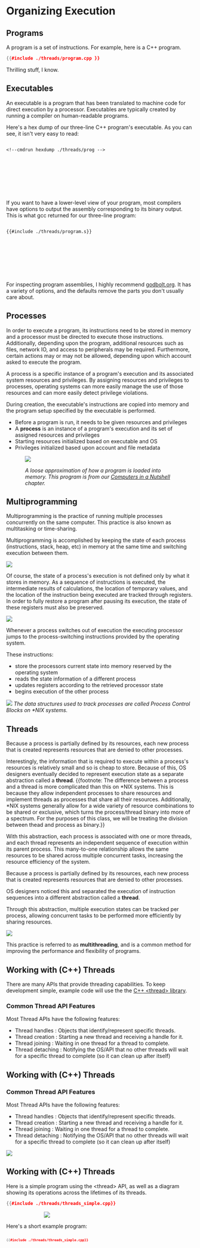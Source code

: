 <!--slider web-->

# Organizing Execution

<!--slider both-->

## Programs

A program is a set of instructions.
For example, here is a C++ program.

```cpp
{{#include ./threads/program.cpp }}
```
Thrilling stuff, I know.

<!--slider split-->

## Executables

<!--slider row-split-->

An executable is a program that has been translated to machine code for direct execution by a processor. Executables are typically created by running a compiler on human-readable programs.

Here's a hex dump of our three-line C++ program's executable. As you can see, it isn't very easy to read:

<div style="height: 10em; overflow: scroll;">

```console
<!--cmdrun hexdump ./threads/prog -->
```

</div>

<!--slider cell-split-->

If you want to have a lower-level view of your program, most compilers have options to output the assembly corresponding to its binary output.
This is what gcc returned for our three-line program:

<div style="height: 10em; overflow: scroll;">

```x86asm
{{#include ./threads/program.s}}
```

</div>


For inspecting program assemblies, I highly recommend [godbolt.org](https://godbolt.org/).
It has a variety of options, and the defaults remove the parts you don't usually care about.

<!--slider split-->

## Processes

<!--slider web-->
In order to execute a program, its instructions need to be stored in memory and a processor must be directed to execute those instructions.
Additionally, depending upon the program, additional resources such as files, network IO, and access to peripherals may be required.
Furthermore, certain actions may or may not be allowed, depending upon which account asked to execute the program.

A process is a specific instance of a program's execution and its associated system resources and privileges.
By assigning resources and privileges to processes, operating systems can more easily manage the use of those resources and can more easily detect privilege violations.

During creation, the executable's instructions are copied into memory and the program setup specified by the executable is performed.

<!--slider slide-->
- Before a program is run, it needs to be given resources and privileges
- A **process** is an instance of a program's execution and its set of assigned resources and privileges
- Starting resources initialized based on executable and OS
- Privileges initialized based upon account and file metadata

<!--slider both-->
<!--slider cell-split-->

<div style="width: 80%; margin: auto;">

![](./threads/prog_load.svg)
<!--slider web-->
*A loose approximation of how a program is loaded into memory. This program is from our [Computers in a Nutshell](./computers.md) chapter.*
<!--slider both-->

</div>

<!--slider split-->

## Multiprogramming

Multiprogramming is the practice of running multiple processes concurrently on the same computer.
This practice is also known as multitasking or time-sharing.

Multiprogramming is accomplished by keeping the state of each process (instructions, stack, heap, etc) in memory at the same time and switching execution between them.

![](./threads/proc_base.svg)

<!--slider split-->

Of course, the state of a process's execution is not defined only by what it stores in memory.
As a sequence of instructions is executed, the intermediate results of calculations, the location of temporary values, and the location of the instruction being executed are tracked through registers.
In order to fully restore a program after pausing its execution, the state of these registers must also be preserved.

![](./threads/proc_registers.svg)


<!--slider split-->

Whenever a process switches out of execution the executing processor jumps to the process-switching instructions provided by the operating system.


These instructions:
- store the processors current state into memory reserved by the operating system
- reads the state information of a different process
- updates registers according to the retrieved processor state
- begins execution of the other process

![](./threads/proc_pcb.svg)
*The data structures used to track processes are called Process Control Blocks on \*NIX systems.*

<!--slider split-->

<!--slider web-->

## Threads

Because a process is partially defined by its resources, each new process that is created represents resources that are denied to other processes.

Interestingly, the information that is required to execute within a process's resources is relatively small and so is cheap to store. Because of this, OS designers eventually decided to represent execution state as a separate abstraction called a **thread**. {{footnote: The difference between a process and a thread is more complicated than this on *NIX systems. This is because they allow independent processes to share resources and implement threads as processes that share all their resources. Additionally, *NIX systems generally allow for a wide variety of resource combinations to be shared or exclusive, which turns the process/thread binary into more of a spectrum. For the purposes of this class, we will be treating the division between thead and process as binary.}}

With this abstraction, each process is associated with one or more threads, and each thread represents an independent sequence of execution within its parent process.
This many-to-one relationship allows the same resources to be shared across multiple concurrent tasks, increasing the resource efficiency of the system.

<!--slider slide-->
Because a process is partially defined by its resources, each new process that is created represents resources that are denied to other processes.

OS designers noticed this and separated the execution of instruction sequences into a different abstraction called a **thread**.

Through this abstraction, multiple execution states can be tracked per process, allowing concurrent tasks to be performed more efficiently by sharing resources.

<!--slider both-->

![](./threads/proc_tcb.svg)

This practice is referred to as **multithreading**, and is a common method for improving the performance and flexibility of programs.

<!--slider split-->


## Working with (C++) Threads

There are many APIs that provide threading capabilities.
To keep development simple, example code will use the the [C++ \<thread\> library](https://en.cppreference.com/w/cpp/thread).

### Common Thread API Features

Most Thread APIs have the following features:
- Thread handles   : Objects that identify/represent specific threads.
- Thread creation  : Starting a new thread and receiving a handle for it.
- Thread joining   : Waiting in one thread for a thread to complete.
- Thread detaching : Notifying the OS/API that no other threads will wait for a specific thread to complete (so it can clean up after itself)

<!--slider split-->
<!--slider slide-->

## Working with (C++) Threads

<!--slider row-split-->

### Common Thread API Features

Most Thread APIs have the following features:
- Thread handles   : Objects that identify/represent specific threads.
- Thread creation  : Starting a new thread and receiving a handle for it.
- Thread joining   : Waiting in one thread for a thread to complete.
- Thread detaching : Notifying the OS/API that no other threads will wait for a specific thread to complete (so it can clean up after itself)

<!--slider cell-split-->

![](./threads/thread_basics.drawio.svg)

<!--slider split-->

## Working with (C++) Threads

<!--slider web-->

Here is a simple program using the \<thread\> API, as well as a diagram showing its operations across the lifetimes of its threads.

```cpp
{{#include ./threads/threads_simple.cpp}}
```
<div style="width: 60%; margin: auto;">

![](./threads/thread_basics.drawio.svg)

</div>

<!--slider slide-->

<!--slider row-split-->

Here's a short example program:

<div style="font-size: 0.75em; height: 60vh; overflow: scroll;">

```cpp
{{#include ./threads/threads_simple.cpp}}
```

</div>

<!--slider cell-split-->

![](./threads/thread_basics.drawio.svg)


<!--slider split-->

## Working with (C++) Threads

<!--slider row-split-->


<div style="font-size: 0.75em; height: 60vh; overflow: scroll;">

```cpp
{{#include ./threads/threads_simple.cpp}}
```

</div>

<!--slider cell-split-->

<!--slider both-->
The program's output:

```console
<!--cmdrun ./threads/simple -->
```


<!--slider web-->

### A More Involved Example

Here's a program with a bit more application involved:
```cpp
{{#include ./threads/chiron.cpp}}
```

If you run this program, it will display a simple text animation.
The text used is the first argument of the program or, if no argument is provided, `"Your message here"`.

This program is evaluated through two threads.
The main thread spawns a watcher thread that will set a boolean to `true` and terminate once the user has hit enter.
As the watcher thread waits, the main thread loops through different element rotations of a message, printing them 0.1 seconds apart.

### Thread Teams

Also, since threads are represented as objects in the C++ thread api, teams of threads can be organized via arrays/collections of thread objects.

For example, this program creates a team of threads that prints their thread IDs until the user presses enter:

```cpp
{{#include ./threads/thread_team.cpp}}
```


<!--slider both-->

<!--slider split-->



## Thinking about Threads
<!--slider row-split-->

When thinking about threads, it is important to understand the system of thread creations (aka "forks"), detaches, and joins applied by the program.
The structure of forks/joins/detaches subdivides the execution of a program into the set of independent sequential tasks that the processor will follow.

To begin, let us consider a single process that uses multiple threads.


<div style="width: 80%; margin: auto;">

![](./threads/concurrency_opener.drawio.svg)
</div>

<!--slider split-->
<!--slider slide-->
## Thinking about Threads
<!--slider both-->

If this process is running on a one-processor machine, then the processor would "unroll" the concurrent components of the program into one sequence of execution.

When thinking about this "unrolling", remember that the processor cannot execute a segment of a thread's "path" if any previous segment has not yet been executed.

<div style="width: 80%; margin: auto;">

![](./threads/concurrency_unrolling.drawio.svg)
</div>

<!--slider split-->

### Variations in Order of Execution

There are multiple possible orders to execute concurrent threads.
For example, there here are two possible execution orderings for the same program.

If two possible orderings for a program produce different results, that program has a **race condition**.

<!--slider cell-split 2-->

<!--slider web-->
<div style="width: 80%; margin: auto;">
<!--slider both-->

![](./threads/concurrent_choices.drawio.svg)
<!--slider web-->
</div>
<!--slider both-->


<!--slider split-->

### Uniprocessed Multiprogramming

Here is an example of a single-processor system executing two processes concurrently.

<!--slider cell-split 2-->

<!--slider web-->
<div style="width: 80%; margin: auto;">
<!--slider both-->

![](./threads/up_mp.drawio.svg)
<!--slider web-->
</div>
<!--slider both-->



<!--slider split-->

### Multiprocessed Multiprogramming

If an additional processor was added to the system, the executions performed by both processors could interleave across multiple processes, as shown below.

<!--slider cell-split 2-->

<!--slider web-->
<div style="width: 80%; margin: auto;">
<!--slider both-->

![](./threads/mp_mp.drawio.svg)
<!--slider web-->
</div>
<!--slider both-->


<!--slider split-->



### Multiprocessed Uniprogramming

If you were running this pair of processes on an OS that had multithreading without multiprogramming, both processors would interleave execution on each process in sequence.


<!--slider cell-split 2-->

<!--slider web-->
<div style="width: 80%; margin: auto;">
<!--slider both-->

![](./threads/mp_up.drawio.svg)
<!--slider web-->
</div>
<!--slider both-->


<!--slider split-->




### User Threads

**User threads** are threads that are implemented as part of a user program, as opposed to **kernel threads**, which are provided by the operating system.
To the operating system, user threads don't exist as "real" (kernel) threads.
Instead, the program that implements the user threads is simulating the behavior of multiple threads through the execution of a single kernel thread.

<!--slider web-->
While user threads don't provide additional processing power, they are less resource-intensive compared to kernel threads. They are useful when:
<!--slider slide-->

- kernel threads are not available
- implementing a virtual machine
- there are so many concurrent tasks, representing them all with kernel threads would introduce significant overhead

<!--slider cell-split 2-->

<!--slider web-->
<div style="width: 80%; margin: auto;">
<!--slider both-->

![](./threads/user_threads.drawio.svg)
<!--slider web-->
</div>
<!--slider both-->


<!--slider split-->



### Hybrid (M-to-N) Threads

**Hybrid threads** are a compromise between user and kernel threads, where multiple kernel threads cooperate to simulate a greater number of threads.

<!--slider cell-split 2-->

<!--slider web-->
<div style="width: 80%; margin: auto;">
<!--slider both-->

![](./threads/m_to_n_threads.drawio.svg)
<!--slider web-->
</div>
<!--slider both-->


<!--slider split-->


## Preemptive vs Cooperative Multitasking

Up to this point, we haven't discussed the mechanism that allows processors to switch between different threads.

<!--slider web-->
For our diagrams, we only had processors switch between threads at significant events such as thread creation and thread joining.
While this makes the diagrams easier to read, this sort of thread-switching pattern is not always present.

Most operating systems use **preemption** to switch between threads.
Preemption is the interruption of a thread's execution, where the program counter (PC) is set to jump the processor to a different set of instructions.
Conventionally, the PC is set to execute special code provided by the operating system to perform a particular task.
As part of this, the processor temporarily gains kernel-level privileges to access data structures that user-land programs cannot.
Once the switch back to user instructions is initiated, these kernel-level privileges are removed.

Most modern processors come with a special clock that can send an interrupt on a fixed time interval.
Operating systems use this clock to switch between threads by having it periodically force the processor to run special code that swaps the current thread out for a different one.
This whole thread-switching process is known as **context switching**.

<!--slider both-->

With pre-emptive multitasking, a processor can switch between threads at any point during execution, and the operating system doesn't need to rely upon user programs voluntarily giving up processor time.
While this is convenient, it requires kernel-level privileges to implement.
In cases where such privileges aren't available, such as user-threading, programs apply **cooperative multitasking**.

Cooperative multitasking is multitasking accomplished through tasks/threads explicitly giving up their spot on the processor for other threads.
In cases where all threads can be trusted to do so, this can be a useful way to structure highly concurrent tasks.
For example, many programming languages implement async function calls through cooperative, user/hybrid-threaded multitasking.





<!--slider split-->

## Summary
- Multiprogramming : Executing multiple processes concurrently
- Multiprocessing  : Executing across multiple processors at the same time
- Multithreading   : Executing multiple threads concurrently as part of the same process
- Kernel Threads   : The threads provided by an OS
- User Threads     : A single kernel thread "pretending" to be multiple threads
- Hybrid Threads   : Multiple kernel threads "pretending" to be even more threads

